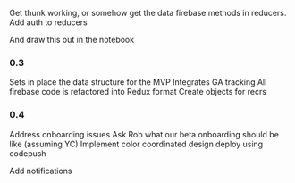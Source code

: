 Get thunk working, or somehow get the data firebase methods in reducers.
Add auth to reducers

And draw this out in the notebook



### 0.3
Sets in place the data structure for the MVP
Integrates GA tracking
All firebase code is refactored into Redux format
Create objects for recrs

### 0.4
Address onboarding issues
  Ask Rob what our beta onboarding should be like (assuming YC)
Implement color coordinated design
deploy using codepush



Add notifications
